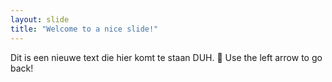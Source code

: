 ```yaml
---
layout: slide
title: "Welcome to a nice slide!"
---
```

Dit is een nieuwe text die hier komt te staan DUH. :tada:
Use the left arrow to go back!
